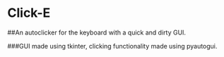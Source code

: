 # Click-E
##An autoclicker for the keyboard with a quick and dirty GUI.

###GUI made using tkinter, clicking functionality made using pyautogui.
